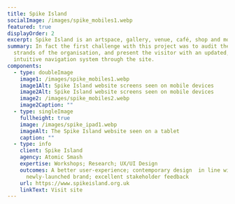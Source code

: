 ```yaml
---
title: Spike Island
socialImage: /images/spike_mobiles1.webp
featured: true
displayOrder: 2
excerpt: Spike Island is an artspace, gallery, venue, café, shop and more.
summary: In fact the first challenge with this project was to audit the many
  strands of the organisation, and present the visitor with an updated,
  intuitive navigation system through the site.
components:
  - type: doubleImage
    image1: /images/spike_mobiles1.webp
    image1Alt: Spike Island website screens seen on mobile devices
    image2Alt: Spike Island website screens seen on mobile devices
    image2: /images/spike_mobiles2.webp
    image2Caption: ""
  - type: singleImage
    fullheight: true
    image: /images/spike_ipad1.webp
    imageAlt: The Spike Island website seen on a tablet
    caption: ""
  - type: info
    client: Spike Island
    agency: Atomic Smash
    expertise: Workshops; Research; UX/UI Design
    outcomes: A better user-experience; contemporary design  in line with a
      newly-launched brand; excellent stakeholder feedback
    url: https://www.spikeisland.org.uk
    linkText: Visit site
---
```

